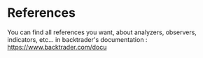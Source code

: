 # References

You can find all references you want, about analyzers, observers, indicators, etc... in backtrader's documentation : https://www.backtrader.com/docu

